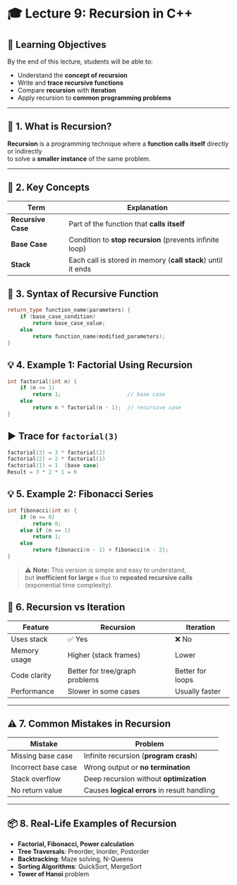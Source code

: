 # 🎓 Lecture 9: Recursion in C++

## 🎯 Learning Objectives

By the end of this lecture, students will be able to:

- Understand the **concept of recursion**
- Write and **trace recursive functions**
- Compare **recursion** with **iteration**
- Apply recursion to **common programming problems**

---

## 🧠 1. What is Recursion?

**Recursion** is a programming technique where a **function calls itself** directly or indirectly  
to solve a **smaller instance** of the same problem.

---

## 🔁 2. Key Concepts

| Term           | Explanation                                                      |
|----------------|------------------------------------------------------------------|
| **Recursive Case** | Part of the function that **calls itself**                    |
| **Base Case**      | Condition to **stop recursion** (prevents infinite loop)      |
| **Stack**          | Each call is stored in memory (**call stack**) until it ends  |
## 🔹 3. Syntax of Recursive Function

```cpp
return_type function_name(parameters) {
    if (base_case_condition)
        return base_case_value;
    else
        return function_name(modified_parameters);
}
```
## 💡 4. Example 1: Factorial Using Recursion

```cpp
int factorial(int n) {
    if (n <= 1)
        return 1;                     // base case
    else
        return n * factorial(n - 1);  // recursive case
}
```
## ▶️ Trace for `factorial(3)`

```cpp
factorial(3) = 3 * factorial(2)
factorial(2) = 2 * factorial(1)
factorial(1) = 1  (base case)
Result = 3 * 2 * 1 = 6
```
## 💡 5. Example 2: Fibonacci Series

```cpp
int fibonacci(int n) {
    if (n == 0)
        return 0;
    else if (n == 1)
        return 1;
    else
        return fibonacci(n - 1) + fibonacci(n - 2);
}
```
> ⚠️ **Note:** This version is simple and easy to understand,  
but **inefficient for large `n`** due to **repeated recursive calls** (exponential time complexity).
## 🔄 6. Recursion vs Iteration

| Feature         | Recursion                      | Iteration                    |
|------------------|-------------------------------|------------------------------|
| Uses stack       | ✅ Yes                        | ❌ No                         |
| Memory usage     | Higher (stack frames)         | Lower                        |
| Code clarity     | Better for tree/graph problems| Better for loops             |
| Performance      | Slower in some cases          | Usually faster               |

---

## ⚠️ 7. Common Mistakes in Recursion

| Mistake             | Problem                                       |
|---------------------|-----------------------------------------------|
| Missing base case   | Infinite recursion (**program crash**)         |
| Incorrect base case | Wrong output or **no termination**            |
| Stack overflow      | Deep recursion without **optimization**       |
| No return value     | Causes **logical errors** in result handling  |

---

## 📦 8. Real-Life Examples of Recursion

- **Factorial, Fibonacci, Power calculation**  
- **Tree Traversals**: Preorder, Inorder, Postorder  
- **Backtracking**: Maze solving, N-Queens  
- **Sorting Algorithms**: QuickSort, MergeSort  
- **Tower of Hanoi** problem  
